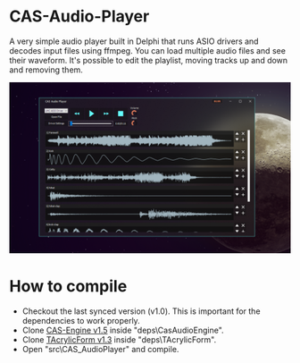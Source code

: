 # CAS-Audio-Player
A very simple audio player built in Delphi that runs ASIO drivers and decodes input files using ffmpeg.
You can load multiple audio files and see their waveform.
It's possible to edit the playlist, moving tracks up and down and removing them.

![](docs/current.png)  

# How to compile
- Checkout the last synced version (v1.0). This is important for the dependencies to work properly.
- Clone [CAS-Engine v1.5](https://github.com/airtonhjr/CAS-Engine) inside "deps\CasAudioEngine\".
- Clone [TAcrylicForm v1.3](https://github.com/airtonhjr/TAcrylicForm) inside "deps\TAcrylicForm\".
- Open "src\CAS_AudioPlayer" and compile.

